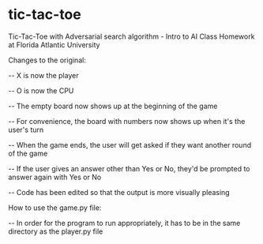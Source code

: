 # tic-tac-toe
Tic-Tac-Toe with Adversarial search algorithm - Intro to AI Class Homework at Florida Atlantic University

Changes to the original:

-- X is now the player

-- O is now the CPU

-- The empty board now shows up at the beginning
   of the game

-- For convenience, the board with numbers
   now shows up when it's the user's turn

-- When the game ends, the user will get asked if
   they want another round of the game

-- If the user gives an answer other than Yes or No, they'd be prompted to answer again with Yes or No

-- Code has been edited so that the output
   is more visually pleasing

How to use the game.py file:

-- In order for the program to run appropriately, it has to be in the same directory as the player.py file

